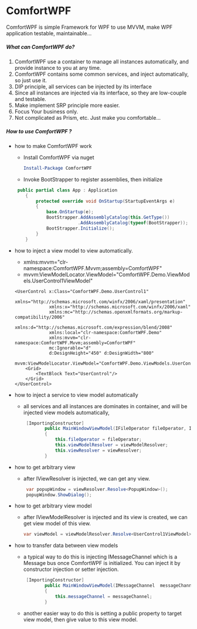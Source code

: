 # ComfortWPF
ComfortWPF is simple Framework for WPF to use MVVM, make WPF application testable, maintainable...

##### What can ComfortWPF  do?

1. ComfortWPF  use a container to manage all instances automatically,  and provide instance to you at any time. 
2. ComfortWPF  contains some common services, and inject automatically, so just use it.
3. DIP principle, all services can be injected by its interface
4. Since all instances are injected via its interface, so they are low-couple and testable.
5. Make implement SRP principle more easier.
6. Focus Your business only.
7. Not complicated as Prism, etc. Just make you comfortable... 



##### How to use ComfortWPF ?

- how to make ComfortWPF work

  - Install ComfortWPF via nuget

    ```powershell
    Install-Package ComfortWPF
    ```

  - Invoke BootStrapper to register assemblies, then initialize 

  ```c#
   public partial class App : Application
      {
          protected override void OnStartup(StartupEventArgs e)
          {
              base.OnStartup(e);
              BootStrapper.AddAssemblyCatalog(this.GetType())
                          .AddAssemblyCatalog(typeof(BootStrapper));
              BootStrapper.Initialize();
          }
      }
  ```

  

- how to inject a view model to view automatically.

  - xmlns:mvvm="clr-namespace:ComfortWPF.Mvvm;assembly=ComfortWPF"
  - mvvm:ViewModelLocator.ViewModel="ComfortWPF.Demo.ViewModels.UserControl1ViewModel"

  ```xaml
  <UserControl x:Class="ComfortWPF.Demo.UserControl1"
               xmlns="http://schemas.microsoft.com/winfx/2006/xaml/presentation"
               xmlns:x="http://schemas.microsoft.com/winfx/2006/xaml"
               xmlns:mc="http://schemas.openxmlformats.org/markup-compatibility/2006" 
               xmlns:d="http://schemas.microsoft.com/expression/blend/2008" 
               xmlns:local="clr-namespace:ComfortWPF.Demo"
               xmlns:mvvm="clr-namespace:ComfortWPF.Mvvm;assembly=ComfortWPF"
               mc:Ignorable="d" 
               d:DesignHeight="450" d:DesignWidth="800"
               mvvm:ViewModelLocator.ViewModel="ComfortWPF.Demo.ViewModels.UserControl1ViewModel">
      <Grid>
          <TextBlock Text="UserControl"/>
      </Grid>
  </UserControl>
  
  ```

  

- how to inject a service to view model automatically

  - all services and all instances are dominates in container, and will be injected view models automatically,

    ```c#
     [ImportingConstructor]
            public MainWindowViewModel(IFileOperator fileOperator, IViewModelResolver viewModelResolver, IViewResolver viewResolver)
            {
                this.fileOperator = fileOperator;
                this.viewModelResolver = viewModelResolver;
                this.viewResolver = viewResolver;
            }
    ```

    

- how to get arbitrary view

  - after IViewResolver is injected, we can get any view.

    ```c#
     var popupWindow = viewResolver.Resolve<PopupWindow>();
     popupWindow.ShowDialog();
    ```

    

- how to get arbitrary view model

  - after IViewModelResolver is injected and its view is created, we can get view model of this view.

    ```c#
    var viewModel = viewModelResolver.Resolve<UserControl1ViewModel>();
    ```

    

- how to transfer data between view models

  - a typical way to do this is injecting IMessageChannel which is a Message bus once ComfortWPF is initialized. You can inject it by constructor injection or setter injection.

    ```C#
     [ImportingConstructor]
            public MainWindowViewModel(IMessageChannel  messageChannel)
            {
                this.messageChannel = messageChannel;
            }
    ```

  - another easier way to do this is setting a public property to target view model, then give value to this view model.

  

